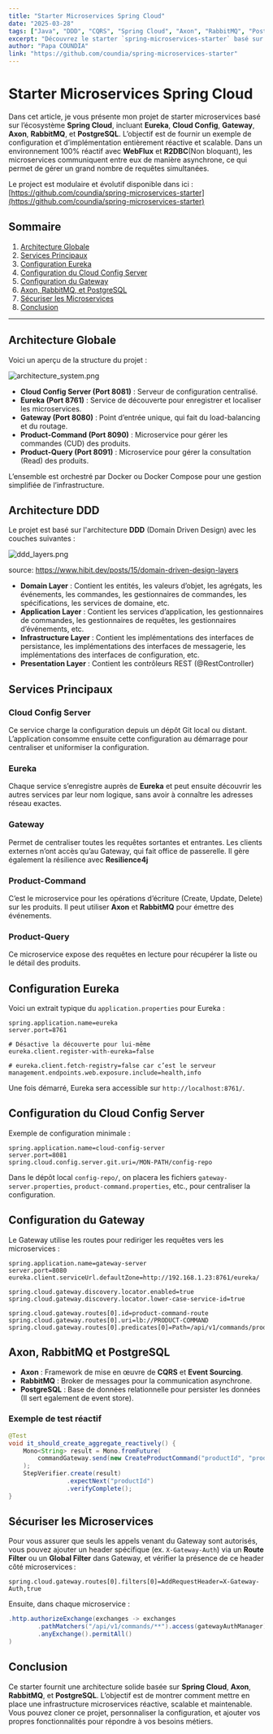```yaml
---
title: "Starter Microservices Spring Cloud"
date: "2025-03-28"
tags: ["Java", "DDD", "CQRS", "Spring Cloud", "Axon", "RabbitMQ", "PostgreSQL", "Reactive", "WebFlux", "R2DBC"]
excerpt: "Découvrez le starter `spring-microservices-starter` basé sur l’écosystème **Spring Cloud** ."
author: "Papa COUNDIA"
link: "https://github.com/coundia/spring-microservices-starter"
---
```



# Starter Microservices Spring Cloud

Dans cet article, je vous présente mon projet de starter microservices basé sur l’écosystème **Spring Cloud**, incluant **Eureka**, **Cloud Config**, **Gateway**, **Axon**, **RabbitMQ**, et **PostgreSQL**. L’objectif est de fournir un exemple de configuration et d’implémentation entièrement réactive et scalable.
Dans un environnement 100% réactif avec **WebFlux** et **R2DBC**(Non bloquant), les microservices communiquent entre eux de manière asynchrone,
ce qui permet de gérer un grand nombre de requêtes simultanées.

Le project est modulaire et évolutif disponible dans ici :
[https://github.com/coundia/spring-microservices-starter](https://github.com/coundia/spring-microservices-starter)

## Sommaire
1. [Architecture Globale](#architecture-globale)
2. [Services Principaux](#services-principaux)
3. [Configuration Eureka](#configuration-eureka)
4. [Configuration du Cloud Config Server](#configuration-du-cloud-config-server)
5. [Configuration du Gateway](#configuration-du-gateway)
6. [Axon, RabbitMQ, et PostgreSQL](#axon-rabbitmq-et-postgresql)
7. [Sécuriser les Microservices](#securiser-les-microservices)
8. [Conclusion](#conclusion)

---

## Architecture Globale

Voici un aperçu de la structure du projet :

![architecture_system.png](assets/architecture_system.png)

- **Cloud Config Server (Port 8081)** : Serveur de configuration centralisé.
- **Eureka (Port 8761)** : Service de découverte pour enregistrer et localiser les microservices.
- **Gateway (Port 8080)** : Point d’entrée unique, qui fait du load-balancing et du routage.
- **Product-Command (Port 8090)** : Microservice pour gérer les commandes (CUD) des produits.
- **Product-Query (Port 8091)** : Microservice pour gérer la consultation (Read) des produits.

L’ensemble est orchestré par Docker ou Docker Compose pour une gestion simplifiée de l’infrastructure.
## Architecture DDD

Le projet est basé sur l'architecture **DDD** (Domain Driven Design) avec les couches suivantes :

![ddd_layers.png](assets/ddd_layers.png)

source: https://www.hibit.dev/posts/15/domain-driven-design-layers

- **Domain Layer** : Contient les entités, les valeurs d’objet, les agrégats, les événements, les commandes, les gestionnaires de commandes, les spécifications, les services de domaine, etc.
- **Application Layer** : Contient les services d’application, les gestionnaires de commandes, les gestionnaires de requêtes, les gestionnaires d’événements, etc.
- **Infrastructure Layer** : Contient les implémentations des interfaces de persistance, les implémentations des interfaces de messagerie, les implémentations des interfaces de configuration, etc.
- **Presentation Layer** : Contient les contrôleurs REST (@RestController)

## Services Principaux

### Cloud Config Server
Ce service charge la configuration depuis un dépôt Git local ou distant. L’application consomme ensuite cette configuration au démarrage pour centraliser et uniformiser la configuration.

### Eureka
Chaque service s’enregistre auprès de **Eureka** et peut ensuite découvrir les autres services par leur nom logique, sans avoir à connaître les adresses réseau exactes.

### Gateway
Permet de centraliser toutes les requêtes sortantes et entrantes. 
Les clients externes n’ont accès qu’au Gateway, qui fait office de passerelle.
Il gère également la résilience avec **Resilience4j** 

### Product-Command
C’est le microservice pour les opérations d’écriture (Create, Update, Delete) sur les produits. Il peut utiliser **Axon** et **RabbitMQ** pour émettre des événements.

### Product-Query
Ce microservice expose des requêtes en lecture pour récupérer la liste ou le détail des produits.

## Configuration Eureka

Voici un extrait typique du `application.properties` pour Eureka :

```properties
spring.application.name=eureka
server.port=8761

# Désactive la découverte pour lui-même
eureka.client.register-with-eureka=false

# eureka.client.fetch-registry=false car c’est le serveur
management.endpoints.web.exposure.include=health,info
```

Une fois démarré, Eureka sera accessible sur `http://localhost:8761/`.

## Configuration du Cloud Config Server

Exemple de configuration minimale :

```properties
spring.application.name=cloud-config-server
server.port=8081
spring.cloud.config.server.git.uri=/MON-PATH/config-repo
```

Dans le dépôt local `config-repo/`, on placera les fichiers `gateway-server.properties`, `product-command.properties`, etc., pour centraliser la configuration.

## Configuration du Gateway

Le Gateway utilise les routes pour rediriger les requêtes vers les microservices :

```properties
spring.application.name=gateway-server
server.port=8080
eureka.client.serviceUrl.defaultZone=http://192.168.1.23:8761/eureka/

spring.cloud.gateway.discovery.locator.enabled=true
spring.cloud.gateway.discovery.locator.lower-case-service-id=true

spring.cloud.gateway.routes[0].id=product-command-route
spring.cloud.gateway.routes[0].uri=lb://PRODUCT-COMMAND
spring.cloud.gateway.routes[0].predicates[0]=Path=/api/v1/commands/products/**
```

## Axon, RabbitMQ et PostgreSQL

- **Axon** : Framework de mise en œuvre de **CQRS** et **Event Sourcing**.
- **RabbitMQ** : Broker de messages pour la communication asynchrone.
- **PostgreSQL** : Base de données relationnelle pour persister les données (Il sert egalement de event store).

### Exemple de test réactif

```java
@Test
void it_should_create_aggregate_reactively() {
    Mono<String> result = Mono.fromFuture(
        commandGateway.send(new CreateProductCommand("productId", "productName"))
    );
    StepVerifier.create(result)
                .expectNext("productId")
                .verifyComplete();
}
```

## Sécuriser les Microservices

Pour vous assurer que seuls les appels venant du Gateway sont autorisés, vous pouvez ajouter un header spécifique (ex. `X-Gateway-Auth`) via un **Route Filter** ou un **Global Filter** dans Gateway, et vérifier la présence de ce header côté microservices :

```properties
spring.cloud.gateway.routes[0].filters[0]=AddRequestHeader=X-Gateway-Auth,true
```

Ensuite, dans chaque microservice :

```java
.http.authorizeExchange(exchanges -> exchanges
        .pathMatchers("/api/v1/commands/**").access(gatewayAuthManager)
        .anyExchange().permitAll()
)
```

## Conclusion

Ce starter fournit une architecture solide basée sur **Spring Cloud**, **Axon**, **RabbitMQ**, et **PostgreSQL**. 
L’objectif est de montrer comment mettre en place une infrastructure microservices réactive, scalable et maintenable. Vous pouvez cloner ce projet, personnaliser la configuration, et ajouter vos propres fonctionnalités pour répondre à vos besoins métiers.

